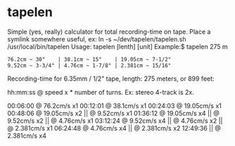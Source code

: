 # tapelen
Simple (yes, really) calculator for total recording-time on tape.
Place a symlink somewhere useful, ex: ln -s ~/dev/tapelen/tapelen.sh /usr/local/bin/tapelen
Usage: tapelen [lenth] [unit]
Example:$ tapelen 275 m 

    76.2cm ~ 30"    | 38.1cm ~ 15"    | 19.05cm ~ 7-1/2"
    9.52cm ~ 3-3/4" | 4.76cm ~ 1-7/8" | 2.381cm ~ 15/16"

Recording-time for 6.35mm / 1/2" tape, length: 275 meters, or 899 feet:

 hh:mm:ss  @ speed  x * number of turns. Ex: stereo 4-track is 2x.

 00:06:00  @ 76.2cm/s  x1
 00:12:01  @ 38.1cm/s  x1
 00:24:03  @ 19.05cm/s x1
 00:48:06  @ 19.05cm/s x2 || @ 9.52cm/s x1
 01:36:12  @ 19.05cm/s x4 || @ 9.52cm/s x2 || @ 4.76cm/s x1
 03:12:24                    @ 9.52cm/s x4 || @ 4.76cm/s x2 || @ 2.381cm/s x1
 06:24:48                                     @ 4.76cm/s x4 || @ 2.381cm/s x2
 12:49:36                                                   || @ 2.381cm/s x4
